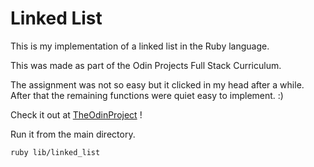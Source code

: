 # Linked List
This is my implementation of a linked list in the Ruby language.

This was made as part of the Odin Projects Full Stack Curriculum. 

The assignment was not so easy but it clicked in my head after a while. 
After that the remaining functions were quiet easy to implement. :)

Check it out at [TheOdinProject](https://www.theodinproject.com/courses/ruby-programming/lessons/linked-lists) !

Run it from the main directory.
```
ruby lib/linked_list
```
